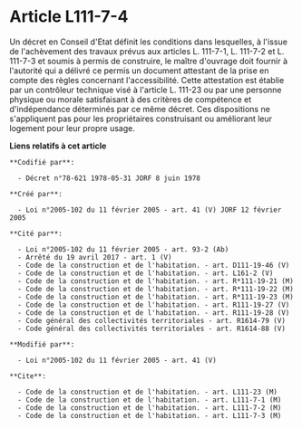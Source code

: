 # Article L111-7-4

Un décret en Conseil d'Etat définit les conditions dans lesquelles, à l'issue de l'achèvement des travaux prévus aux articles
L. 111-7-1, L. 111-7-2 et L. 111-7-3 et soumis à permis de construire, le maître d'ouvrage doit fournir à l'autorité qui a
délivré ce permis un document attestant de la prise en compte des règles concernant l'accessibilité. Cette attestation est
établie par un contrôleur technique visé à l'article L. 111-23 ou par une personne physique ou morale satisfaisant à des
critères de compétence et d'indépendance déterminés par ce même décret. Ces dispositions ne s'appliquent pas pour les
propriétaires construisant ou améliorant leur logement pour leur propre usage.

**Liens relatifs à cet article**

	**Codifié par**:

	  - Décret n°78-621 1978-05-31 JORF 8 juin 1978

	**Créé par**:

	  - Loi n°2005-102 du 11 février 2005 - art. 41 (V) JORF 12 février 2005

	**Cité par**:

	  - Loi n°2005-102 du 11 février 2005 - art. 93-2 (Ab)
	  - Arrêté du 19 avril 2017 - art. 1 (V)
	  - Code de la construction et de l'habitation. - art. D111-19-46 (V)
	  - Code de la construction et de l'habitation. - art. L161-2 (V)
	  - Code de la construction et de l'habitation. - art. R*111-19-21 (M)
	  - Code de la construction et de l'habitation. - art. R*111-19-22 (M)
	  - Code de la construction et de l'habitation. - art. R*111-19-23 (M)
	  - Code de la construction et de l'habitation. - art. R111-19-27 (V)
	  - Code de la construction et de l'habitation. - art. R111-19-28 (V)
	  - Code général des collectivités territoriales - art. R1614-79 (V)
	  - Code général des collectivités territoriales - art. R1614-88 (V)

	**Modifié par**:

	  - Loi n°2005-102 du 11 février 2005 - art. 41 (V)

	**Cite**:

	  - Code de la construction et de l'habitation. - art. L111-23 (M)
	  - Code de la construction et de l'habitation. - art. L111-7-1 (M)
	  - Code de la construction et de l'habitation. - art. L111-7-2 (M)
	  - Code de la construction et de l'habitation. - art. L111-7-3 (M)
